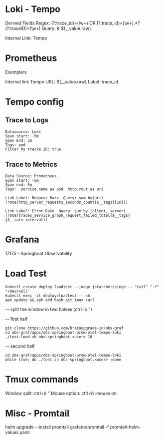 # Loki - Tempo
Derived Fields
    Regex: (?:trace_id)=(\w+)    OR (?:trace_id)=(\w+).*?(?:traceID)=(\w+)
    Query: # ${__value.raw}

Internal Link: Tempo

# Prometheus
Exemplars

Internal link Tempo
URL: ${__value.raw}
Label: trace_id

# Tempo config

## Trace to Logs
    Datasource: Loki
    Span start: -5m
    Span End: 5m
    Tags: pod
    Filter by tracke ID: true

## Trace to Metrics
    Data Source: Prometheus
    Span start: -5m
    Span end: 5m
    Tags:  service.name as pod  http.rout as uri

    Link Label: Request Rate  Query: sum by(uri)(rate(http_server_requests_seconds_count{$__tags}[1m]))

    Link Label: Error Rate  Query: sum by (client, server)(rate(traces_service_graph_request_failed_total{$__tags}{$__rate_interval))

# Grafana
17175 - Springboot Observability


# Load Test
    kubectl create deploy loadtest --image jstarcher/siege -- "tail" "-f" "/dev/null"
    kubectl exec -it deploy/loadtest -- sh
    apk update && apk add bash git tmux curl

-- split the window in two halves (ctrl+b ")

-- first half

    git clone https://github.com/brainupgrade-in/obs-graf
    cd obs-graf/apps/obs-springboot-prom-otel-tempo-loki
    ./test-load.sh obs-springboot.<user> 10

-- second half

    cd obs-graf/apps/obs-springboot-prom-otel-tempo-loki
    while true; do ./test.sh obs-springboot.<user> ;done




# Tmux commands
Window split: ctrl+b "
Mouse option: ctrl+b :mouse on


# Misc - Promtail

helm upgrade --install promtail  grafana/promtail -f promtail-helm-values.yaml